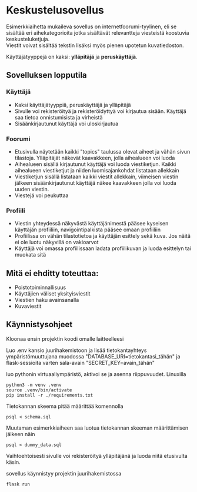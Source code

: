 # Keskustelusovellus

Esimerkkiaihetta mukaileva sovellus on internetfoorumi-tyylinen, eli se sisältää eri aihekategorioita jotka sisältävät relevantteja viesteistä koostuvia keskusteluketjuja.\
Viestit voivat sisältää tekstin lisäksi myös pienen upotetun kuvatiedoston.

Käyttäjätyyppejä on kaksi: **ylläpitäjä** ja **peruskäyttäjä**.

## Sovelluksen lopputila

### Käyttäjä
- Kaksi käyttäjätyyppiä, peruskäyttäjä ja ylläpitäjä
- Sivulle voi rekisteröityä ja rekisteröidyttyä voi kirjautua sisään. Käyttäjä saa tietoa onnistumisista ja virheistä
- Sisäänkirjautunut käyttäjä voi uloskirjautua
### Foorumi
- Etusivulla näytetään kaikki "topics" taulussa olevat aiheet ja vähän sivun tilastoja. Ylläpitäjät näkevät kaavakkeen, jolla aihealueen voi luoda
- Aihealueen sisällä kirjautunut käyttäjä voi luoda viestiketjun. Kaikki aihealueen viestiketjut ja niiden luomisajankohdat listataan allekkain
- Viestiketjun sisällä listataan kaikki viestit allekkain, viimeisen viestin jälkeen sisäänkirjautunut käyttäjä näkee kaavakkeen jolla voi luoda uuden viestin.
- Viestejä voi peukuttaa
### Profiili
- Viestin yhteydessä näkyvästä käyttäjänimestä pääsee kyseisen käyttäjän profiiliin, navigointipalkista pääsee omaan profiiliin
- Profiilissa on vähän tilastotietoa ja käyttäjän esittely sekä kuva. Jos näitä ei ole luotu näkyvillä on vakioarvot
- Käyttäjä voi omassa profiilissaan ladata profiilikuvan ja luoda esittelyn tai muokata sitä

## Mitä ei ehditty toteuttaa:

- Poistotoiminnallisuus
- Käyttäjien väliset yksityisviestit
- Viestien haku avainsanalla
- Kuvaviestit

## Käynnistysohjeet

Kloonaa ensin projektin koodi omalle laitteelleesi

Luo .env kansio juurihakemistoon ja lisää tietokantayhteys ympäristömuuttujana muodossa "DATABASE_URI=tietokantasi_tähän"
ja flask-sessioita varten sala-avain "SECRET_KEY=avain_tähän"

luo pythonin virtuaaliympäristö, aktivoi se ja asenna riippuvuudet. Linuxilla

```
python3 -m venv .venv
source .venv/bin/activate
pip install -r ./requirements.txt
```

Tietokannan skeema pitää määrittää komennolla 

```
psql < schema.sql 
```

Muutaman esimerkkiaiheen saa luotua tietokannan skeeman määrittämisen jälkeen näin
```
psql < dummy_data.sql
```
Vaihtoehtoisesti sivulle voi rekisteröityä ylläpitäjänä ja luoda niitä etusivulta käsin.

sovellus käynnistyy projektin juurihakemistossa

```
flask run
```

